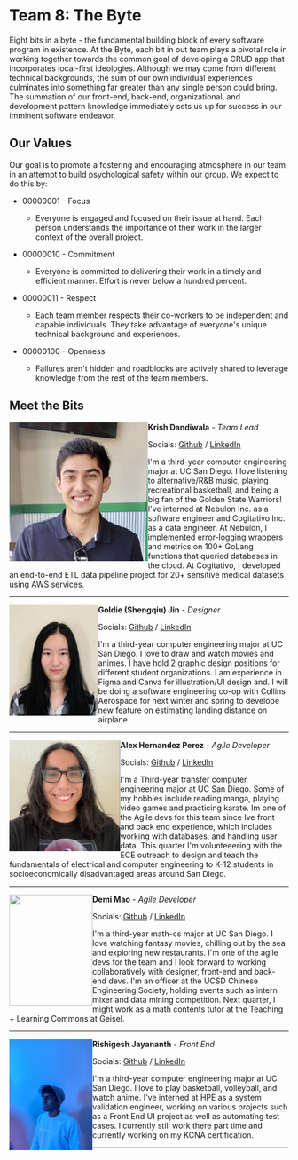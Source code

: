 # Team 8: The Byte

Eight bits in a byte - the fundamental building block of every software program in existence. At the Byte, each bit in out team plays a pivotal role in working together towards the common goal of developing a CRUD app that incorporates local-first ideologies. Although we may come from different technical backgrounds, the sum of our own individual experiences culminates into something far greater than any single person could bring. The summation of our front-end, back-end, organizational, and development pattern knowledge immediately sets us up for success in our imminent software endeavor. 

## Our Values 
Our goal is to promote a fostering and encouraging atmosphere in our team in an attempt to build psychological safety within our group. We expect to do this by: 

- 00000001 - Focus
  - Everyone is engaged and focused on their issue at hand. Each person understands the importance of their work in the larger context of the overall project. 

- 00000010 - Commitment
  - Everyone is committed to delivering their work in a timely and efficient manner. Effort is never below a hundred percent. 

- 00000011 - Respect
  - Each team member respects their co-workers to be independent and capable individuals. They take advantage of everyone's unique technical background and experiences.    

- 00000100 - Openness
  - Failures aren't hidden and roadblocks are actively shared to leverage knowledge from the rest of the team members. 

## Meet the Bits

<img src="photos/Krish.jpg" align="left" width="250" height="250">

**Krish Dandiwala** - *Team Lead*

Socials: [Github](https://github.com/kdandiwala) / [LinkedIn](https://www.linkedin.com/in/krish-dandiwala/)

I'm a third-year computer engineering major at UC San Diego. I love listening to alternative/R&B music, playing recreational basketball, and being a big fan of the Golden State Warriors! I've interned at Nebulon Inc. as a software engineer and Cogitativo Inc. as a data engineer. At Nebulon, I implemented error-logging wrappers and metrics on 100+ GoLang functions that queried databases in the cloud. At Cogitativo, I developed an end-to-end ETL data pipeline project for 20+ sensitive medical datasets using AWS services.

---

<img src="photos/Goldie.jpeg" align="left" width="" height="200">

**Goldie (Shengqiu) Jin** - *Designer*

Socials: [Github](https://github.com/sjin799) / [LinkedIn](https://www.linkedin.com/in/shengqiujin/)

 I'm a third-year computer engineering major at UC San Diego. I love to draw and watch movies and animes. I have hold 2 graphic design positions for different student organizations. I am experience in Figma and Canva for illustration/UI design and. I will be doing a software engineering co-op with Collins Aerospace for next winter and spring to develope new feature on estimating landing distance on airplane. 

---


<img src="photos/alex.png" align="left" width="200" height="200">

**Alex Hernandez Perez** - *Agile Developer*

Socials: [Github](https://github.com/anh010) / [LinkedIn](https://www.linkedin.com/in/alex-hernandez-perez-843371253/)

I'm a Third-year transfer computer engineering major at UC San Diego. Some of my hobbies include reading manga, playing video games and practicing karate. Im one of the Agile devs for this team since Ive front and back end experience, which includes working with databases, and handling user data. This quarter I'm volunteeering with the ECE outreach to design and teach the fundamentals of electrical and computer engineering to K-12 students in socioeconomically disadvantaged areas around San Diego.

---

<img src="photos/Demi.jpeg" align="left" width="150" height="200">

**Demi Mao** - *Agile Developer*

Socials: [Github](https://github.com/demimao) / [LinkedIn](https://www.linkedin.com/in/demi-mao-823208218/)

I'm a third-year math-cs major at UC San Diego. I love watching fantasy movies, chilling out by the sea and exploring new restaurants. I'm one of the agile devs for the team and I look forward to working collaboratively with designer, front-end and back-end devs. I'm an officer at the UCSD Chinese Engineering Society, holding events such as intern mixer and data mining competition. Next quarter, I might work as a math contents tutor at the Teaching + Learning Commons at Geisel.

---
<img src="photos/Rishi.jpg" align="left" width="150" height="200">

**Rishigesh Jayananth** - *Front End*

Socials: [Github](https://github.com/rjayanan) / [LinkedIn](https://www.linkedin.com/in/rishigesh-jayananth-024807243/)

 I'm a third-year computer engineering major at UC San Diego. I love to play basketball, volleyball, and watch anime. I've interned at HPE as a system validation engineer, working on various projects such as a Front End UI project as well as automating test cases. I currently still work there part time and currently working on my KCNA certification.

---